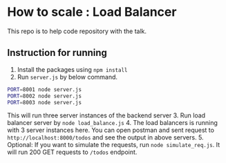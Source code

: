 # How to scale : Load Balancer

This repo is to help code repository with the talk.

## Instruction for running

1. Install the packages using `npm install`
2. Run `server.js` by below command.

```BASH
PORT=8001 node server.js
PORT=8002 node server.js
PORT=8003 node server.js
```

This will run three server instances of the backend server 3. Run load balancer server by `node load_balance.js` 4. The load balancers is running with 3 server instances here. You can open postman and sent request to `http://localhost:8000/todos` and see the output in above servers. 5. Optional: If you want to simulate the requests, run `node simulate_req.js`. It will run 200 GET requests to `/todos` endpoint.

